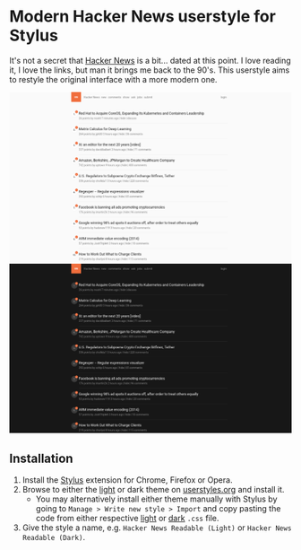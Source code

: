 # Modern Hacker News userstyle for Stylus

It's not a secret that [Hacker News](https://news.ycombinator.com) is a bit... dated at this point. I love reading it, I love the links, but man it brings me back to the 90's. This userstyle aims to restyle the original interface with a more modern one.

![](hacker-news-readable-light.png)
![](hacker-news-readable-dark.png)

## Installation

1. Install the [Stylus](https://add0n.com/stylus.html) extension for Chrome, Firefox or Opera.
2. Browse to either the [light](https://userstyles.org/styles/133201/hacker-news-readable) or dark theme on [userstyles.org](https://userstyles.org) and install it.
	- You may alternatively install either theme manually with Stylus by going to `Manage > Write new style > Import` and copy pasting the code from either respective [light](hacker-news-readable-light.css) or [dark](hacker-news-readable-dark.css) `.css` file.
3. Give the style a name, e.g. `Hacker News Readable (Light)` or `Hacker News Readable (Dark)`.
